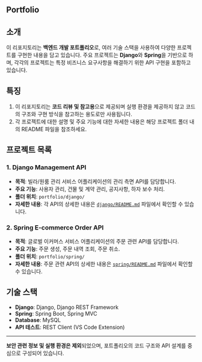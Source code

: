 ## Portfolio

## 소개
이 리포지토리는 **백엔드 개발 포트폴리오**로, 여러 기술 스택을 사용하여 다양한 프로젝트를 구현한 내용을 담고 있습니다. 주요 프로젝트는 **Django**와 **Spring**을 기반으로 하며, 각각의 프로젝트는 특정 비즈니스 요구사항을 해결하기 위한 API 구현을 포함하고 있습니다.

## 특징
1. 이 리포지토리는 **코드 리뷰 및 참고용**으로 제공되며 실행 환경을 제공하지 않고 코드의 구조와 구현 방식을 참고하는 용도로만 사용됩니다.
2. 각 프로젝트에 대한 설명 및 주요 기능에 대한 자세한 내용은 해당 프로젝트 폴더 내의 README 파일을 참조하세요.

## 프로젝트 목록
### 1. Django Management API
- **목적**: 빌라/원룸 관리 서비스 어플리케이션의 관리 측면 API를 담당합니다.
- **주요 기능**: 사용자 관리, 건물 및 계약 관리, 공지사항, 하자 보수 처리.
- **폴더 위치**: `portfolio/django/`
- **자세한 내용**: 각 API의 상세한 내용은 [`django/README.md`](./django/README.md) 파일에서 확인할 수 있습니다.

### 2. Spring E-commerce Order API
- **목적**: 글로벌 이커머스 서비스 어플리케이션의 주문 관련 API를 담당합니다.
- **주요 기능**: 주문 생성, 주문 내역 조회, 주문 취소.
- **폴더 위치**: `portfolio/spring/`
- **자세한 내용**: 주문 관련 API의 상세한 내용은 [`spring/README.md`](./spring/README.md) 파일에서 확인할 수 있습니다.

## 기술 스택
- **Django**: Django, Django REST Framework
- **Spring**: Spring Boot, Spring MVC
- **Database**: MySQL
- **API 테스트**: REST Client (VS Code Extension)
---

**보안 관련 정보 및 실행 환경은 제외**되었으며, 포트폴리오의 코드 구조와 API 설계를 중심으로 구성되어 있습니다.

